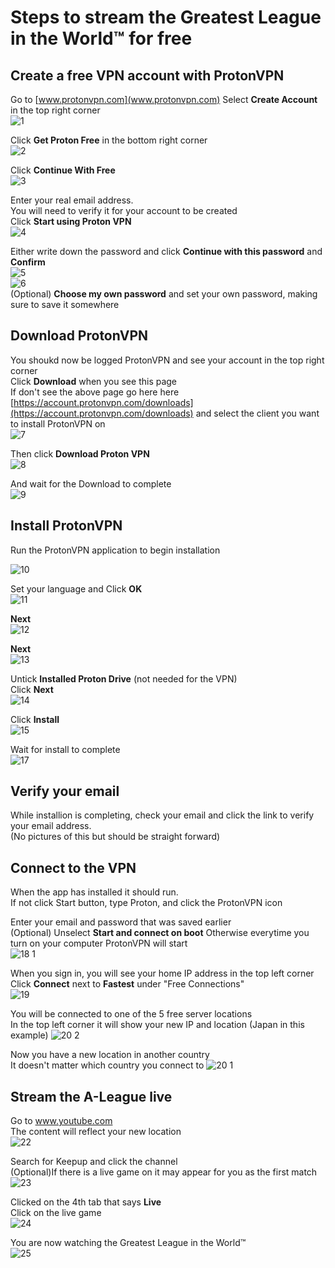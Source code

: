 # Steps to stream the Greatest League in the World™ for free  
## Create a free VPN account with ProtonVPN  

Go to [www.protonvpn.com](www.protonvpn.com)
Select **Create Account** in the top right corner  
![1](https://github.com/JVM13/vpn/assets/91260449/14a13968-1e1d-498e-b241-3d470374bd49)  

Click **Get Proton Free** in the bottom right corner  
![2](https://github.com/JVM13/vpn/assets/91260449/c25cfd77-957f-452f-8ee6-9f82a8c3c3ff)  

Click **Continue With Free**  
![3](https://github.com/JVM13/vpn/assets/91260449/35dc1f81-0834-4ea7-97b3-1b939c7ab102)  

Enter your real email address.  
You will need to verify it for your account to be created  
Click **Start using Proton VPN**  
![4](https://github.com/JVM13/vpn/assets/91260449/e41f0876-fead-4f40-8218-e55b63dbb65c)  

Either write down the password and click **Continue with this password** and **Confirm**  
![5](https://github.com/JVM13/vpn/assets/91260449/5d9828b8-a468-474d-bf43-63c5b6264b5a)  
![6](https://github.com/JVM13/vpn/assets/91260449/01e1b25a-0b37-4329-aad6-df1ed6558dfc)  
(Optional) **Choose my own password** and set your own password, making sure to save it somewhere  


## Download ProtonVPN  
You shoukd now be logged ProtonVPN and see your account in the top right corner  
Click **Download** when you see this page  
If don't see the above page go here here [https://account.protonvpn.com/downloads](https://account.protonvpn.com/downloads) and select the client you want to install ProtonVPN on  
![7](https://github.com/JVM13/vpn/assets/91260449/4f560bed-a4d9-4f07-92b4-188e0abf37f3)  


Then click **Download Proton VPN**  
![8](https://github.com/JVM13/vpn/assets/91260449/24867189-a1d0-4391-bfc4-6b59b0009a73)  

And wait for the Download to complete  
![9](https://github.com/JVM13/vpn/assets/91260449/c79c2d84-3613-4f08-a474-58dbe94e22b8)  


## Install ProtonVPN  
Run the ProtonVPN application to begin installation  

 
![10](https://github.com/JVM13/vpn/assets/91260449/ebad0d10-57e3-4a38-b19a-4355f959c614)  

Set your language and Click **OK**  
![11](https://github.com/JVM13/vpn/assets/91260449/2cbb00cf-5797-49eb-83de-a86e086dc201)  

**Next**  
![12](https://github.com/JVM13/vpn/assets/91260449/f9485957-1d39-4f3d-9888-1f05861ecdd4)  

**Next**  
![13](https://github.com/JVM13/vpn/assets/91260449/f050163b-ba01-4725-b333-d7123dcf372d)  

Untick **Installed Proton Drive** (not needed for the VPN)  
Click **Next**  
![14](https://github.com/JVM13/vpn/assets/91260449/ed392909-3f67-4f23-ba55-034099042512)  

Click **Install**  
![15](https://github.com/JVM13/vpn/assets/91260449/57a5531d-65bc-4b35-a9d6-981d70f1c52b)  

Wait for install to complete  
![17](https://github.com/JVM13/vpn/assets/91260449/f4af2f85-798e-46d1-9597-fb4dc98410d2)  


## Verify your email  
While installion is completing, check your email and click the link to verify your email address.  
(No pictures of this but should be straight forward)  

## Connect to the VPN  
When the app has installed it should run.  
If not click Start button, type Proton, and click the ProtonVPN icon  

Enter your email and password that was saved earlier  
(Optional) Unselect **Start and connect on boot** Otherwise everytime you turn on your computer ProtonVPN will start  
![18 1](https://github.com/JVM13/vpn/assets/91260449/1c7a0912-8ec4-4d07-b0d9-8c8e2c021c68)  

When you sign in, you will see your home IP address in the top left corner  
Click **Connect** next to **Fastest** under "Free Connections"  
![19](https://github.com/JVM13/vpn/assets/91260449/0963a05a-075d-4542-a125-6d41f5d04d2b)  

You will be connected to one of the 5 free server locations  
In the top left corner it will show your new IP and location (Japan in this example)
![20 2](https://github.com/JVM13/vpn/assets/91260449/51ca5127-0379-46e6-962f-f5d09b59b636)  

Now you have a new location in another country  
It doesn't matter which country you connect to
![20 1](https://github.com/JVM13/vpn/assets/91260449/21b06178-24a0-40f0-afd5-4a18ed159890)  


## Stream the A-League live  
Go to www.youtube.com  
The content will reflect your new location  
![22](https://github.com/JVM13/vpn/assets/91260449/737cd8ee-7821-40f3-a21a-50a4fd7d3cd6)  

Search for Keepup and click the channel  
(Optional)If there is a live game on it may appear for you as the first match  
![23](https://github.com/JVM13/vpn/assets/91260449/a2fb08fb-0625-4e69-a9ec-d11f63780245)  

Clicked on the 4th tab that says **Live**  
Click on the live game  
![24](https://github.com/JVM13/vpn/assets/91260449/24d1c040-9083-456f-a17e-7905d0b4a7f5)  

You are now watching the Greatest League in the World™  
![25](https://github.com/JVM13/vpn/assets/91260449/153b9ee2-07af-44b6-b9d7-95c0614a14aa)  






















